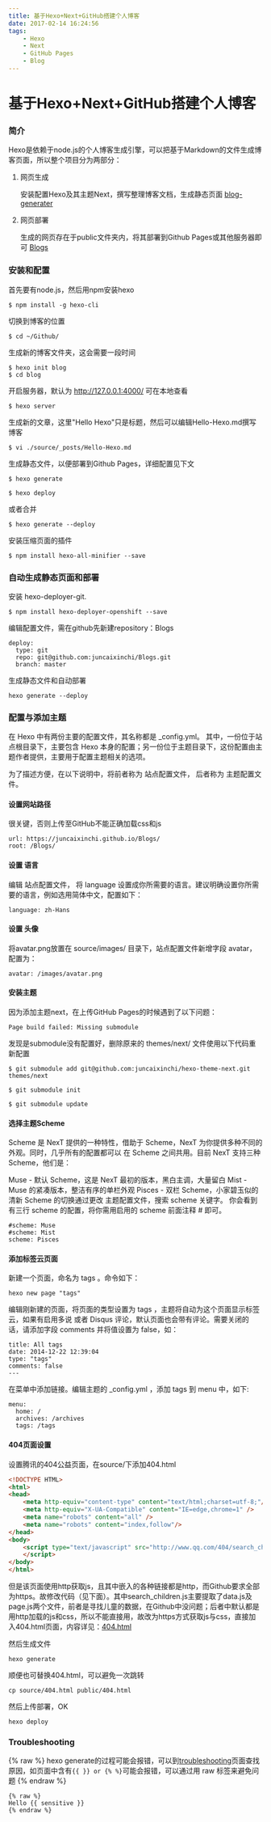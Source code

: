 ```yaml
---
title: 基于Hexo+Next+GitHub搭建个人博客
date: 2017-02-14 16:24:56
tags: 
    - Hexo
    - Next
    - GitHub Pages
    - Blog
---
```



基于Hexo+Next+GitHub搭建个人博客
===

### 简介

Hexo是依赖于node.js的个人博客生成引擎，可以把基于Markdown的文件生成博客页面，所以整个项目分为两部分：

1. 网页生成

	安装配置Hexo及其主题Next，撰写整理博客文档，生成静态页面 [blog-generater](https://github.com/juncaixinchi/blog-generater)

2. 网页部署

	生成的网页存在于public文件夹内，将其部署到Github Pages或其他服务器即可 [Blogs](https://juncaixinchi.github.io/Blogs/)

<!-- more -->

### 安装和配置

首先要有node.js，然后用npm安装hexo

	$ npm install -g hexo-cli

切换到博客的位置

	$ cd ~/Github/

生成新的博客文件夹，这会需要一段时间

	$ hexo init blog
	$ cd blog


开启服务器，默认为 http://127.0.0.1:4000/ 可在本地查看

	$ hexo server

生成新的文章，这里"Hello Hexo"只是标题，然后可以编辑Hello-Hexo.md撰写博客

	$ vi ./source/_posts/Hello-Hexo.md

生成静态文件，以便部署到Github Pages，详细配置见下文

	$ hexo generate

	$ hexo deploy

或者合并

	$ hexo generate --deploy

安装压缩页面的插件

	$ npm install hexo-all-minifier --save

### 自动生成静态页面和部署

安装 hexo-deployer-git.

	$ npm install hexo-deployer-openshift --save

编辑配置文件，需在github先新建repository：Blogs

	deploy:
	  type: git
	  repo: git@github.com:juncaixinchi/Blogs.git
	  branch: master
	  
生成静态文件和自动部署

	hexo generate --deploy


### 配置与添加主题

在 Hexo 中有两份主要的配置文件，其名称都是 _config.yml。 其中，一份位于站点根目录下，主要包含 Hexo 本身的配置；另一份位于主题目录下，这份配置由主题作者提供，主要用于配置主题相关的选项。

为了描述方便，在以下说明中，将前者称为 站点配置文件， 后者称为 主题配置文件。

#### 设置网站路径

很关键，否则上传至GitHub不能正确加载css和js

	url: https://juncaixinchi.github.io/Blogs/
	root: /Blogs/

#### 设置 语言

编辑 站点配置文件， 将 language 设置成你所需要的语言。建议明确设置你所需要的语言，例如选用简体中文，配置如下：

	language: zh-Hans

#### 设置 头像

将avatar.png放置在 source/images/ 目录下，站点配置文件新增字段 avatar，配置为：
	
	avatar: /images/avatar.png

#### 安装主题

因为添加主题next，在上传GitHub Pages的时候遇到了以下问题：

	Page build failed: Missing submodule

发现是submodule没有配置好，删除原来的 themes/next/ 文件使用以下代码重新配置

	$ git submodule add git@github.com:juncaixinchi/hexo-theme-next.git themes/next

	$ git submodule init

	$ git submodule update


#### 选择主题Scheme

Scheme 是 NexT 提供的一种特性，借助于 Scheme，NexT 为你提供多种不同的外观。同时，几乎所有的配置都可以 在 Scheme 之间共用。目前 NexT 支持三种 Scheme，他们是：

Muse - 默认 Scheme，这是 NexT 最初的版本，黑白主调，大量留白
Mist - Muse 的紧凑版本，整洁有序的单栏外观
Pisces - 双栏 Scheme，小家碧玉似的清新
Scheme 的切换通过更改 主题配置文件，搜索 scheme 关键字。 你会看到有三行 scheme 的配置，将你需用启用的 scheme 前面注释 # 即可。

	#scheme: Muse
	#scheme: Mist
	scheme: Pisces

#### 添加标签云页面

新建一个页面，命名为 tags 。命令如下：

	hexo new page "tags"

编辑刚新建的页面，将页面的类型设置为 tags ，主题将自动为这个页面显示标签云，如果有启用多说 或者 Disqus 评论，默认页面也会带有评论。需要关闭的话，请添加字段 comments 并将值设置为 false，如：

	title: All tags
	date: 2014-12-22 12:39:04
	type: "tags"
	comments: false
	---

在菜单中添加链接。编辑主题的 _config.yml ，添加 tags 到 menu 中，如下:

	menu:
	  home: /
  	  archives: /archives
  	  tags: /tags

#### 404页面设置

设置腾讯的404公益页面，在source/下添加404.html

```html
<!DOCTYPE HTML>
<html>
<head>
	<meta http-equiv="content-type" content="text/html;charset=utf-8;"/>
	<meta http-equiv="X-UA-Compatible" content="IE=edge,chrome=1" />
	<meta name="robots" content="all" />
	<meta name="robots" content="index,follow"/>
</head>
<body>
	<script type="text/javascript" src="http://www.qq.com/404/search_children.js" charset="utf-8" homePageUrl="https://juncaixinchi.github.io/Blogs/" homePageName="回到我的主页">
	</script>
</body>
</html>
```
但是该页面使用http获取js，且其中嵌入的各种链接都是http，而Github要求全部为https。故修改代码（见下面）。其中search_children.js主要提取了data.js及page.js两个文件，前者是寻找儿童的数据，在Github中没问题；后者中默认都是用http加载的js和css，所以不能直接用，故改为https方式获取js与css，直接加入404.html页面，内容详见：[404.html](https://raw.githubusercontent.com/juncaixinchi/Blogs/master/404.html)

然后生成文件

	hexo generate
	
顺便也可替换404.html，可以避免一次跳转

	cp source/404.html public/404.html

然后上传部署，OK

	hexo deploy

### Troubleshooting

{% raw %}
hexo generate的过程可能会报错，可以到[troubleshooting](https://hexo.io/docs/troubleshooting.html)页面查找原因，如页面中含有`{{ }} or {% %}`可能会报错，可以通过用 raw 标签来避免问题
{% endraw %}

```
{% raw %}
Hello {{ sensitive }}
{% endraw %}
```